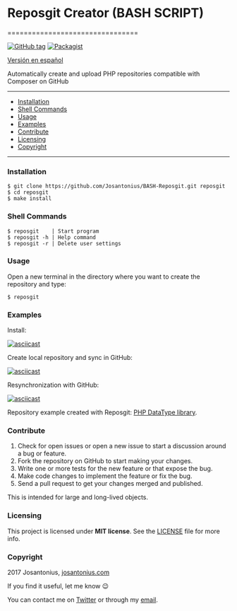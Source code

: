 # Reposgit Creator (BASH SCRIPT)
================================

[![GitHub tag](https://img.shields.io/badge/version-1.0.0-blue.svg)](https://github.com/Josantonius/BASH-Reposgit/tree/1.0.0) [![Packagist](https://img.shields.io/cocoapods/l/AFNetworking.svg)](https://github.com/Josantonius/BASH-Reposgit/blob/master/LICENSE) 

[Versión en español](README-ES.md)

Automatically create and upload PHP repositories compatible with Composer on GitHub

---

- [Installation](#installation)
- [Shell Commands](#shell-commands)
- [Usage](#usage)
- [Examples](#examples)
- [Contribute](#contribute)
- [Licensing](#licensing)
- [Copyright](#copyright)

---

### Installation

    $ git clone https://github.com/Josantonius/BASH-Reposgit.git reposgit
    $ cd reposgit
	$ make install

### Shell Commands

    $ reposgit    | Start program
    $ reposgit -h | Help command
    $ reposgit -r | Delete user settings

### Usage

Open a new terminal in the directory where you want to create the repository and type:

    $ reposgit

### Examples

Install:


[![asciicast](https://asciinema.org/a/c4f5yu9qluhkeyioa7msryyu3.png)](https://asciinema.org/a/c4f5yu9qluhkeyioa7msryyu3)


Create local repository and sync in GitHub:


[![asciicast](https://asciinema.org/a/2pa64nqyfkyr73ny0khyns8yr.png)](https://asciinema.org/a/2pa64nqyfkyr73ny0khyns8yr)



Resynchronization with GitHub:


[![asciicast](https://asciinema.org/a/a8sdojld7flbadkmhjw7ogqzh.png)](https://asciinema.org/a/a8sdojld7flbadkmhjw7ogqzh)


Repository example created with Reposgit: [PHP DataType library](https://github.com/Josantonius/PHP-DataType).

### Contribute
1. Check for open issues or open a new issue to start a discussion around a bug or feature.
1. Fork the repository on GitHub to start making your changes.
1. Write one or more tests for the new feature or that expose the bug.
1. Make code changes to implement the feature or fix the bug.
1. Send a pull request to get your changes merged and published.

This is intended for large and long-lived objects.

### Licensing

This project is licensed under **MIT license**. See the [LICENSE](LICENSE) file for more info.

### Copyright

2017 Josantonius, [josantonius.com](https://josantonius.com/)

If you find it useful, let me know :wink:

You can contact me on [Twitter](https://twitter.com/Josantonius) or through my [email](mailto:hello@josantonius.com).